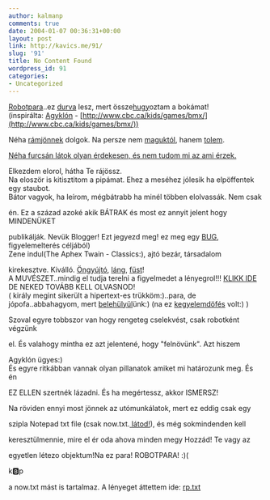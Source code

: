 ```yaml
---
author: kalmanp
comments: true
date: 2004-01-07 00:36:31+00:00
layout: post
link: http://kavics.me/91/
slug: '91'
title: No Content Found
wordpress_id: 91
categories:
- Uncategorized
---
```


[Robotpara](http://kbp.tatu.hu/robotpara/)..ez [durva](http://www.google.co.hu/search?sourceid=navclient&ie=UTF-8&oe=UTF-8&q=durva) lesz, mert össze[hugy](http://www.brainydictionary.com/words/hu/hugy174636.html)oztam a bokámat!  
(inspirálta: [Agyklón](http://aszk.freeblog.hu) - [http://www.cbc.ca/kids/games/bmx/](http://www.cbc.ca/kids/games/bmx/))




Néha [rámjönnek](http://delfin.klte.hu/~nagysz/humor/pokoli.html) dolgok. Na persze nem [maguktól](http://www.mancs.hu/legfrissebb.tdp-azon=9847interju.htm), hanem [tolem](http://listserv.externet.hu/lists/konyha/9902/msg00059.html).




[Néha furcsán látok olyan érdekesen, és nem tudom mi az ami érzek.](http://www.kbp.tatu.hu/pics/tudattagulas.gif)




Elkezdem elorol, hátha Te rájössz.  
Na eloször is kitisztitom a pipámat. Ehez a meséhez jólesik ha elpöffentek egy staubot.  
Bátor vagyok, ha leírom, mégbátrabb ha minél többen elolvassák. Nem csak 




én. Ez a század azoké akik BÁTRAK és most ez annyit jelent hogy MINDENÜKET 




publikálják. Nevük Blogger! Ezt jegyezd meg! ez meg egy [BUG](http://www.kbp.tatu.hu/pics/bUg1.JPG), figyelemelterés céljából)  
Zene indul(The Aphex Twain - Classics:), ajtó bezár, társadalom 




kirekesztve. Kiválló. [Öngyújtó](http://www.szitagrafix.hu/toll/ongyujto/pages/arch_ongyujto.htm), [láng](http://www.mte.big.hu/index.php?test_id=9), [füst](http://images.google.dk/images?hl=da&lr=&ie=UTF-8&oe=UTF-8&q=smoke)!  
A MUVÉSZET..mindig el tudja terelni a figyelmedet a lényegrol!!! [KLIKK IDE](http://kbp.tatu.hu/robotpara/muveszet.jpg)  
DE NEKED TOVÁBB KELL OLVASNOD!  
( király megint sikerült a hipertext-es trükköm:)..para, de jópofa..abbahagyom, mert [belehülyül](http://ujember.katolikus.hu/Archivum/2002.05.05/0703.html)ünk:) (na ez [kegyelemdöfés](http://kbp.tatu.hu) volt:) )




  
Szoval egyre tobbszor van hogy rengeteg cselekvést, csak robotként végzünk 




el. És valahogy mintha ez azt jelentené, hogy "felnövünk". Azt hiszem 




Agyklón ügyes:)  
És egyre ritkábban vannak olyan pillanatok amiket mi határozunk meg. És én 




EZ ELLEN szertnék lázadni. És ha megértessz, akkor ISMERSZ!




  
Na röviden ennyi most jönnek az utómunkálatok, mert ez eddig csak egy 




szipla Notepad txt file (csak now.txt.[ látod!](http://kbp.tatu.hu/robotpara/r1.jpg)), és még sokmindenden kell 




keresztülmennie, mire el ér oda ahova minden megy Hozzád! Te vagy az 




egyetlen létezo objektum!Na ez para! ROBOTPARA! :)(




k:b:p




a now.txt mást is tartalmaz. A lényeget áttettem ide: [rp.txt](http://kbp.tatu.hu/robotpara/rp.txt)  


